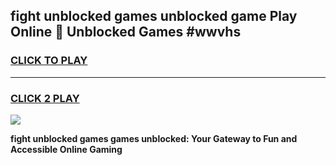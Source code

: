 
## fight unblocked games unblocked game Play Online 👋 Unblocked Games #wwvhs
<h3>
<a href="https://premium.freeplayer.one?title=fight_unblocked_games&ref=21F">CLICK TO PLAY</a></h3>
<hr>

<h3>
<a href="https://premium.freeplayer.one?title=fight_unblocked_games&ref=21F">CLICK 2 PLAY</a>
  
</h3>

<a href="https://premium.freeplayer.one?title=fight_unblocked_games&ref=21F/"><img src="https://clearcache.store/games.png"></a>


**fight unblocked games games unblocked: Your Gateway to Fun and Accessible Online Gaming**
